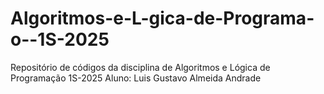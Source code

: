 # Algoritmos-e-L-gica-de-Programa-o--1S-2025
Repositório de códigos da disciplina de Algoritmos e Lógica de Programação 1S-2025
Aluno: Luis Gustavo Almeida Andrade
